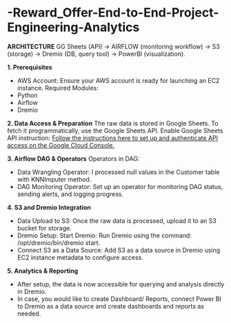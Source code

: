 # -Reward_Offer-End-to-End-Project-Engineering-Analytics
**ARCHITECTURE**
GG Sheets (API) → AIRFLOW (monitoring workflow) → S3 (storage) → Dremio (DB, query tool) → PowerBI (visualization).

**1. Prerequisites**
- AWS Account: Ensure your AWS account is ready for launching an EC2 instance.
Required Modules:
- Python
- Airflow
- Dremio

**2. Data Access & Preparation**
The raw data is stored in Google Sheets. To fetch it programmatically, use the Google Sheets API.
Enable Google Sheets API instruction: [Follow the instructions here to set up and authenticate API access on the Google Cloud Console.](https://www.analyticsvidhya.com/blog/2020/07/read-and-update-google-spreadsheets-with-python/)

**3. Airflow DAG & Operators**
Operators in DAG:
- Data Wrangling Operator: 
I processed null values in the Customer table with KNNImputer method.
- DAG Monitoring Operator: Set up an operator for monitoring DAG status, sending alerts, and logging progress.

**4. S3 and Dremio Integration**
- Data Upload to S3: Once the raw data is processed, upload it to an S3 bucket for storage.
- Dremio Setup:
Start Dremio: Run Dremio using the command: /opt/dremio/bin/dremio start.
- Connect S3 as a Data Source:
Add S3 as a data source in Dremio using EC2 instance metadata to configure access.

**5. Analytics & Reporting**
- After setup, the data is now accessible for querying and analysis directly in Dremio.
- In case, you would like to create Dashboard/ Reports, connect Power BI to Dremio as a data source and create dashboards and reports as needed.

